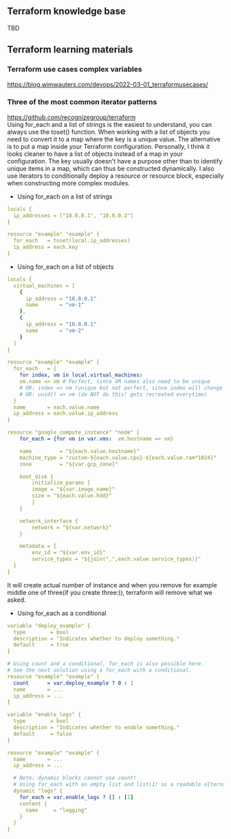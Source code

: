 ## Terraform knowledge base
TBD

## Terraform learning materials

### Terraform use cases complex variables
https://blog.wimwauters.com/devops/2022-03-01_terraformusecases/

### Three of the most common iterator patterns 
https://github.com/recognizegroup/terraform  
Using for_each and a list of strings is the easiest to understand, you can always use the toset() function. When working with a list of objects you need to convert it to a map where the key is a unique value. The alternative is to put a map inside your Terraform configuration. Personally, I think it looks cleaner to have a list of objects instead of a map in your configuration. The key usually doesn't have a purpose other than to identify unique items in a map, which can thus be constructed dynamically. I also use iterators to conditionally deploy a resource or resource block, especially when constructing more complex modules.  

+ Using for_each on a list of strings  
```yaml
locals {
  ip_addresses = ["10.0.0.1", "10.0.0.2"]
}

resource "example" "example" {
  for_each   = toset(local.ip_addresses)
  ip_address = each.key
}
```

+ Using for_each on a list of objects  
```yaml
locals {
  virtual_machines = [
    {
      ip_address = "10.0.0.1"
      name       = "vm-1"
    },
    {
      ip_address = "10.0.0.1"
      name       = "vm-2"
    }
  ]
}    

resource "example" "example" {
  for_each   = {
    for index, vm in local.virtual_machines:
    vm.name => vm # Perfect, since VM names also need to be unique
    # OR: index => vm (unique but not perfect, since index will change frequently)
    # OR: uuid() => vm (do NOT do this! gets recreated everytime)
  }
  name       = each.value.name
  ip_address = each.value.ip_address
}
```

```yaml
resource "google_compute_instance" "node" {
    for_each = {for vm in var.vms:  vm.hostname => vm}

    name         = "${each.value.hostname}"
    machine_type = "custom-${each.value.cpu}-${each.value.ram*1024}"
    zone         = "${var.gcp_zone}"

    boot_disk {
        initialize_params {
        image = "${var.image_name}"
        size = "${each.value.hdd}"
        }
    }

    network_interface {
        network = "${var.network}"
    }

    metadata = {
        env_id = "${var.env_id}"
        service_types = "${join(",",each.value.service_types)}"
  }
}
```
It will create actual number of instance and when you remove for example middle one of three(if you create three:)), terraform will remove what we asked.

+ Using for_each as a conditional  
```yaml
variable "deploy_example" {
  type        = bool
  description = "Indicates whether to deploy something."
  default     = true
}

# Using count and a conditional, for_each is also possible here.
# See the next solution using a for_each with a conditional.
resource "example" "example" {
  count      = var.deploy_example ? 0 : 1
  name       = ...
  ip_address = ...
}

variable "enable_logs" {
  type        = bool
  description = "Indicates whether to enable something."
  default     = false
}

resource "example" "example" {
  name       = ...
  ip_address = ...

  # Note: dynamic blocks cannot use count!
  # Using for_each with an empty list and list(1) as a readable alternative. 
  dynamic "logs" {
    for_each = var.enable_logs ? [] : [1]
    content {
      name     = "logging"
    }
  }
}
```

